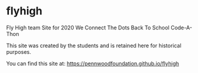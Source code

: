 # flyhigh

Fly High team Site for 2020 We Connect The Dots Back To School Code-A-Thon

This site was created by the students and is retained here for historical purposes.

You can find this site at: https://pennwoodfoundation.github.io/flyhigh
